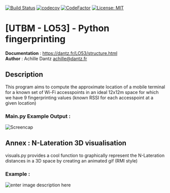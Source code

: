 
  

[![Build Status](https://travis-ci.com/Anthex/LO53FP.svg?branch=master)](https://travis-ci.com/Anthex/LO53FP)  [![codecov](https://codecov.io/gh/Anthex/LO53FP/branch/master/graph/badge.svg)](https://codecov.io/gh/Anthex/LO53FP)  [![CodeFactor](https://www.codefactor.io/repository/github/anthex/lo53fp/badge)](https://www.codefactor.io/repository/github/anthex/lo53fp)  [![License: MIT](https://img.shields.io/badge/License-MIT-yellow.svg)](https://opensource.org/licenses/MIT)

# [UTBM - LO53] - Python fingerprinting
**Documentation** : https://dantz.fr/LO53/structure.html  
**Author** : Achille Dantz <achille@dantz.fr>

## Description
This program aims to compute the approximate location of a mobile terminal for a known set of Wi-Fi accesspoints in an ideal 12x12m space for which we have 9 fingerprinting values (known RSSI for each accesspoint at a given location)

### Main.py Example Output :

![Screencap](https://dantz.fr/LO53/Capture_.PNG)

## Annex : N-Lateration 3D visualisation
visuals.py provides a cool function to graphically represent the N-Lateration distances in a 3D space by creating an animated gif (RMI style)
### Example : 
  ![enter image description here](https://dantz.fr/LO53/out.gif)

  

